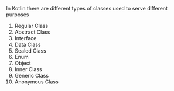 
In Kotlin there are different types of classes used to serve different purposes


1. Regular Class
2. Abstract Class
3. Interface
4. Data Class
5. Sealed Class
6. Enum
7. Object
8. Inner Class
9. Generic Class
10. Anonymous Class